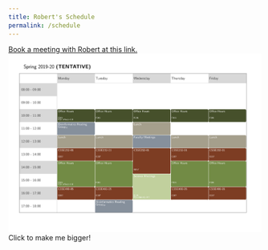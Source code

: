 ```yaml
---
title: Robert's Schedule
permalink: /schedule
---
```


[Book a meeting with Robert at this link.](https://calendly.com/williarj/15min)
[![Robert's Current Quarter Schedule](figs/Rose_Schedule.png)](figs/Rose_Schedule.png)
Click to make me bigger!

